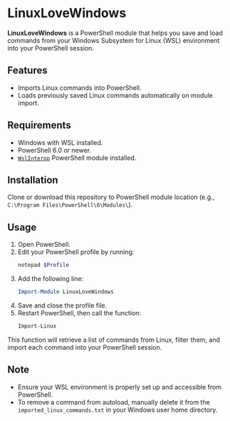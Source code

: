 # LinuxLoveWindows

**LinuxLoveWindows** is a PowerShell module that helps you save and load commands from your Windows Subsystem for Linux (WSL) environment into your PowerShell session.

## Features

- Imports Linux commands into PowerShell.
- Loads previously saved Linux commands automatically on module import.

## Requirements

- Windows with WSL installed.
- PowerShell 6.0 or newer.
- [`WslInterop`](https://www.powershellgallery.com/packages/WslInterop) PowerShell module installed.

## Installation

Clone or download this repository to PowerShell module location (e.g., `C:\Program Files\PowerShell\6\Modules\`).

## Usage

1. Open PowerShell.
2. Edit your PowerShell profile by running:
   ```powershell
   notepad $Profile
   ```
3. Add the following line:
   ```powershell
   Import-Module LinuxLoveWindows
   ```
4. Save and close the profile file.
5. Restart PowerShell, then call the function:
   ```powershell
   Import-Linux
   ```

This function will retrieve a list of commands from Linux, filter them, and import each command into your PowerShell session.

## Note

- Ensure your WSL environment is properly set up and accessible from PowerShell.
- To remove a command from autoload, manually delete it from the `imported_linux_commands.txt` in your Windows user home directory.
